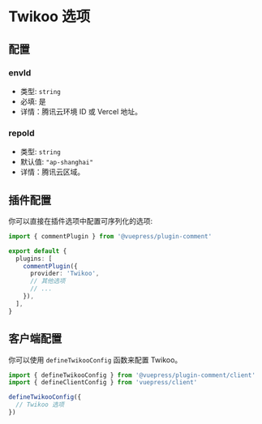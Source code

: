 # Twikoo 选项

## 配置

### envId

- 类型: `string`
- 必填: 是
- 详情：腾讯云环境 ID 或 Vercel 地址。

### repoId

- 类型: `string`
- 默认值: `"ap-shanghai"`
- 详情：腾讯云区域。

## 插件配置

你可以直接在插件选项中配置可序列化的选项:

```ts title=".vuepress/config.ts"
import { commentPlugin } from '@vuepress/plugin-comment'

export default {
  plugins: [
    commentPlugin({
      provider: 'Twikoo',
      // 其他选项
      // ...
    }),
  ],
}
```

## 客户端配置

你可以使用 `defineTwikooConfig` 函数来配置 Twikoo。

```ts title=".vuepress/client.ts"
import { defineTwikooConfig } from '@vuepress/plugin-comment/client'
import { defineClientConfig } from 'vuepress/client'

defineTwikooConfig({
  // Twikoo 选项
})
```
